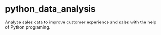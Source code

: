 # python_data_analysis
Analyze sales data to improve customer experience and sales with the help of Python programing.
